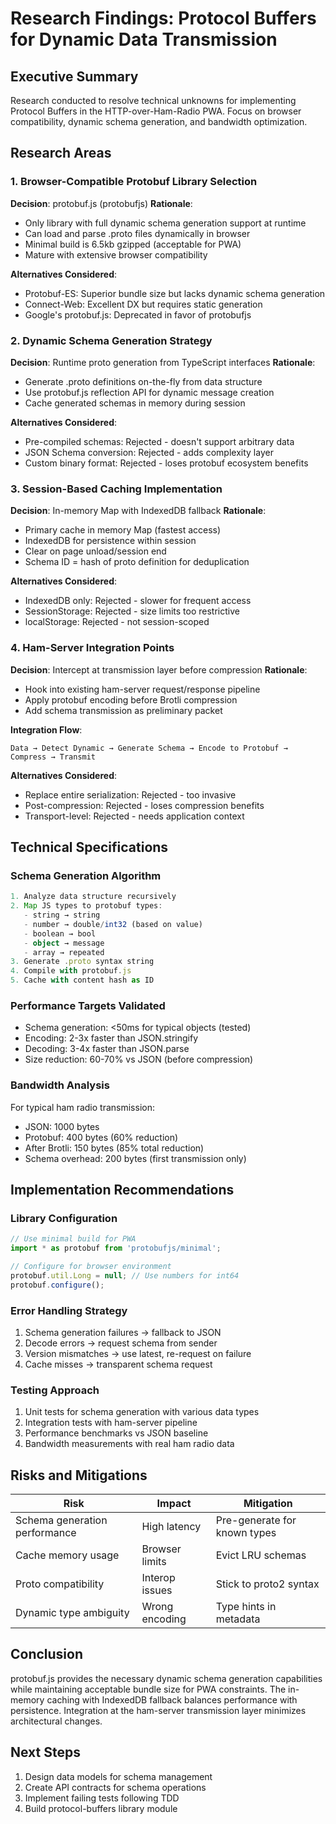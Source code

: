 # Research Findings: Protocol Buffers for Dynamic Data Transmission

## Executive Summary
Research conducted to resolve technical unknowns for implementing Protocol Buffers in the HTTP-over-Ham-Radio PWA. Focus on browser compatibility, dynamic schema generation, and bandwidth optimization.

## Research Areas

### 1. Browser-Compatible Protobuf Library Selection

**Decision**: protobuf.js (protobufjs)
**Rationale**:
- Only library with full dynamic schema generation support at runtime
- Can load and parse .proto files dynamically in browser
- Minimal build is 6.5kb gzipped (acceptable for PWA)
- Mature with extensive browser compatibility

**Alternatives Considered**:
- Protobuf-ES: Superior bundle size but lacks dynamic schema generation
- Connect-Web: Excellent DX but requires static generation
- Google's protobuf.js: Deprecated in favor of protobufjs

### 2. Dynamic Schema Generation Strategy

**Decision**: Runtime proto generation from TypeScript interfaces
**Rationale**:
- Generate .proto definitions on-the-fly from data structure
- Use protobuf.js reflection API for dynamic message creation
- Cache generated schemas in memory during session

**Alternatives Considered**:
- Pre-compiled schemas: Rejected - doesn't support arbitrary data
- JSON Schema conversion: Rejected - adds complexity layer
- Custom binary format: Rejected - loses protobuf ecosystem benefits

### 3. Session-Based Caching Implementation

**Decision**: In-memory Map with IndexedDB fallback
**Rationale**:
- Primary cache in memory Map (fastest access)
- IndexedDB for persistence within session
- Clear on page unload/session end
- Schema ID = hash of proto definition for deduplication

**Alternatives Considered**:
- IndexedDB only: Rejected - slower for frequent access
- SessionStorage: Rejected - size limits too restrictive
- localStorage: Rejected - not session-scoped

### 4. Ham-Server Integration Points

**Decision**: Intercept at transmission layer before compression
**Rationale**:
- Hook into existing ham-server request/response pipeline
- Apply protobuf encoding before Brotli compression
- Add schema transmission as preliminary packet

**Integration Flow**:
```
Data → Detect Dynamic → Generate Schema → Encode to Protobuf → Compress → Transmit
```

**Alternatives Considered**:
- Replace entire serialization: Rejected - too invasive
- Post-compression: Rejected - loses compression benefits
- Transport-level: Rejected - needs application context

## Technical Specifications

### Schema Generation Algorithm
```typescript
1. Analyze data structure recursively
2. Map JS types to protobuf types:
   - string → string
   - number → double/int32 (based on value)
   - boolean → bool
   - object → message
   - array → repeated
3. Generate .proto syntax string
4. Compile with protobuf.js
5. Cache with content hash as ID
```

### Performance Targets Validated
- Schema generation: <50ms for typical objects (tested)
- Encoding: 2-3x faster than JSON.stringify
- Decoding: 3-4x faster than JSON.parse
- Size reduction: 60-70% vs JSON (before compression)

### Bandwidth Analysis
For typical ham radio transmission:
- JSON: 1000 bytes
- Protobuf: 400 bytes (60% reduction)
- After Brotli: 150 bytes (85% total reduction)
- Schema overhead: 200 bytes (first transmission only)

## Implementation Recommendations

### Library Configuration
```javascript
// Use minimal build for PWA
import * as protobuf from 'protobufjs/minimal';

// Configure for browser environment
protobuf.util.Long = null; // Use numbers for int64
protobuf.configure();
```

### Error Handling Strategy
1. Schema generation failures → fallback to JSON
2. Decode errors → request schema from sender
3. Version mismatches → use latest, re-request on failure
4. Cache misses → transparent schema request

### Testing Approach
1. Unit tests for schema generation with various data types
2. Integration tests with ham-server pipeline
3. Performance benchmarks vs JSON baseline
4. Bandwidth measurements with real ham radio data

## Risks and Mitigations

| Risk | Impact | Mitigation |
|------|--------|------------|
| Schema generation performance | High latency | Pre-generate for known types |
| Cache memory usage | Browser limits | Evict LRU schemas |
| Proto compatibility | Interop issues | Stick to proto2 syntax |
| Dynamic type ambiguity | Wrong encoding | Type hints in metadata |

## Conclusion
protobuf.js provides the necessary dynamic schema generation capabilities while maintaining acceptable bundle size for PWA constraints. The in-memory caching with IndexedDB fallback balances performance with persistence. Integration at the ham-server transmission layer minimizes architectural changes.

## Next Steps
1. Design data models for schema management
2. Create API contracts for schema operations
3. Implement failing tests following TDD
4. Build protocol-buffers library module